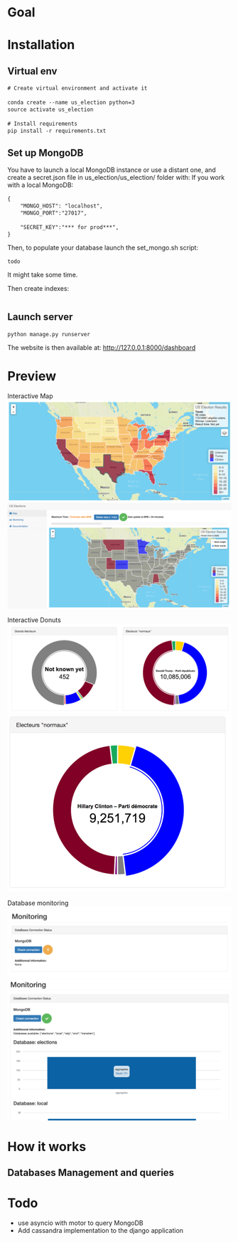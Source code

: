 # Goal

# Installation

## Virtual env
```
# Create virtual environment and activate it

conda create --name us_election python=3
source activate us_election

# Install requirements
pip install -r requirements.txt
```

## Set up MongoDB
You have to launch a local MongoDB instance or use a distant one, and create a secret.json file in us_election/us_election/ folder with:
If you work with a local MongoDB:

```
{
    "MONGO_HOST": "localhost",
    "MONGO_PORT":"27017",

    "SECRET_KEY":"*** for prod***",
}
```
Then, to populate your database launch the set_mongo.sh script:
```
todo
```
It might take some time.

Then create indexes:
```

```

## Launch server
```
python manage.py runserver
```
The website is then available at: http://127.0.0.1:8000/dashboard

# Preview
Interactive Map
![Map](pictures/map_weight.png)
![Map](pictures/map_results.png)

Interactive Donuts
![Donut](pictures/donuts.png)
![Donut](pictures/donut_reg_el.png)

Database monitoring
![Mongo](pictures/mongo_pending.png)
![Mongo](pictures/mongo_up.png)

# How it works
## Databases Management and queries

##

# Todo
- use asyncio with motor to query MongoDB
- Add cassandra implementation to the django application
